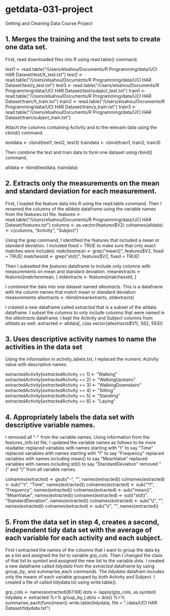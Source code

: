 # getdata-031-project
Getting and Cleaning Data Course Project

## 1. Merges the training and the test sets to create one data set.

First, read downloaded files into R using read.table() command. 

test1 <- read.table("/Users/elsahou/Documents/R Programming/data/UCI HAR Dataset/test/X_test.txt")
test2 <- read.table("/Users/elsahou/Documents/R Programming/data/UCI HAR Dataset/test/y_test.txt")
test3 <- read.table("/Users/elsahou/Documents/R Programming/data/UCI HAR Dataset/test/subject_test.txt")
train1 <- read.table("/Users/elsahou/Documents/R Programming/data/UCI HAR Dataset/train/X_train.txt")
train2 <- read.table("/Users/elsahou/Documents/R Programming/data/UCI HAR Dataset/train/y_train.txt")
train3 <- read.table("/Users/elsahou/Documents/R Programming/data/UCI HAR Dataset/train/subject_train.txt")

Attach the columns containing Activity and to the relevant data using the cbind() command. 

testdata <- cbind(test1, test2, test3)
traindata <- cbind(train1, train2, train3)

Then combine the test and train data to form one dataset using rbind() command. 

alldata <- rbind(testdata, traindata)

## 2. Extracts only the measurements on the mean and standard deviation for each measurement.

First, I loaded the feature data into R using the read.table command.
Then I renamed the columns of the *alldata* dataframe using the variable names from the features.txt file.
features <- read.table("/Users/elsahou/Documents/R Programming/data/UCI HAR Dataset/features.txt")
columns <- as.vector(features$V2) 
colnames(alldata) <- c(columns, "Activity", "Subject")

Using the grep command, I identified the features that included a mean or standard deviation.  I included fixed = TRUE to make sure that only exact matches were included.
matchesmean <- grep("mean()", features$V2, fixed = TRUE)
matchesstd <- grep("std()", features$V2, fixed = TRUE)

Then I subsetted the *features* dataframe to include only columns with measurements on mean and standard deviation. 
meanextracts <- features[matchesmean, ]
stdextracts <- features[matchesstd, ]

I combined the data into one dataset named *allextracts*. 
This is a dataframe with the column names that match mean or standard deviation measurements
allextracts <- rbind(meanextracts, stdextracts)

I created a new dataframe called *extracted* that is a subset of the alldata dataframe.
I subset the columns to only include columns that were named in the *allextracts* dataframe. 
I kept the Activity and Subject columns from *alldata* as well. 
extracted <- alldata[, c(as.vector(allextracts$V1), 562, 563)]

## 3. Uses descriptive activity names to name the activities in the data set

Using the information in activity_labels.txt, I replaced the numeric Activity value with descriptive names.

extracted$Activity[extracted$Activity == 1] <- "Walking"
extracted$Activity[extracted$Activity == 2] <- "WalkingUpstairs"
extracted$Activity[extracted$Activity == 3] <- "WalkingDownstairs"
extracted$Activity[extracted$Activity == 4] <- "Sitting"
extracted$Activity[extracted$Activity == 5] <- "Standing"
extracted$Activity[extracted$Activity == 6] <- "Laying"

## 4. Appropriately labels the data set with descriptive variable names.

I removed all "-" from the variable names. 
Using information from the features_info.txt file, I updated the variable names as follows to be more readable:
replaced variables with names starting with "t" to say "Time" 
replaced variables with names starting with "f" to say "Frequency"
replaced variables with names including mean() to say "MeanValue"
replaced variables with names including std() to say "StandardDeviation"
removed "(" and ")" from all variable names. 

colnames(extracted) <- gsub("-", "", names(extracted))
colnames(extracted) <- sub("^t", "Time", names(extracted))
colnames(extracted) <- sub("^f", "Frequency", names(extracted))
colnames(extracted) <- sub("mean()", "MeanValue", names(extracted))
colnames(extracted) <- sub("std()", "StandardDeviation", names(extracted))
colnames(extracted) <- sub("\\(", "", names(extracted))
colnames(extracted) <- sub("\\)", "", names(extracted))

## 5. From the data set in step 4, creates a second, independent tidy data set with the average of each variable for each activity and each subject.

First I extracted the names of the columns that I want to group the data by as a list and assigned the list to variable *grp_cols*.
Then I changed the class of that list to symbol and assigned the new list to the variable *dots*.
I created a new dataframe called *tidydata* from the *extracted* dataframe by using group_by_ and summarise_each commands. 
The *tidydata* datafram includes only the means of each variable grouped by both Activity and Subject.
I created a file of called tidydata.txt using write.table().

grp_cols <- names(extracted)[67:68]
dots <- lapply(grp_cols, as.symbol)
tidydata <- extracted %>% group_by_(.dots = dots) %>% summarise_each(funs(mean))
write.table(tidydata, file = "./data/UCI HAR Dataset/tidydata.txt")
